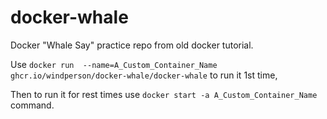 # docker-whale

Docker "Whale Say" practice repo from old docker tutorial.

Use `docker run  --name=A_Custom_Container_Name ghcr.io/windperson/docker-whale/docker-whale` to run it 1st time,

Then to run it for rest times use `docker start -a A_Custom_Container_Name` command.

